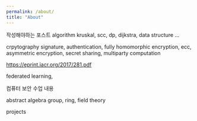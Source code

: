 ```yaml
---
permalink: /about/
title: "About"
---
```


작성해야하는 포스트
algorithm
kruskal, scc, dp, dijkstra, data structure ...

crpytography
signature, authentication,  fully homomorphic encryption, ecc, asymmetric encryption, secret sharing, multiparty computation

https://eprint.iacr.org/2017/281.pdf


federated learning,

컴퓨터 보안 수업 내용

abstract algebra
group, ring, field theory

projects
